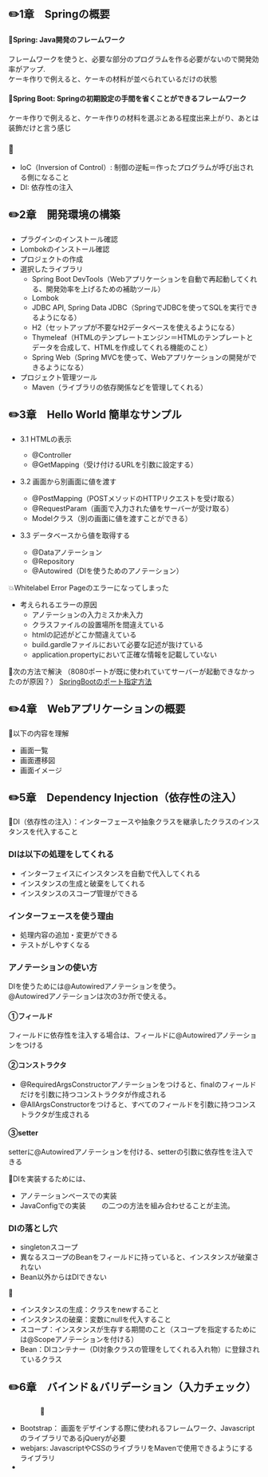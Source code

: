 ## ✏️1章　Springの概要

#### 🌸**Spring**: Java開発のフレームワーク 
  フレームワークを使うと、必要な部分のプログラムを作る必要がないので開発効率がアップ.  
	ケーキ作りで例えると、ケーキの材料が並べられているだけの状態

#### 🌸**Spring Boot**: Springの初期設定の手間を省くことができるフレームワーク 
  ケーキ作りで例えると、ケーキ作りの材料を選ぶとある程度出来上がり、あとは装飾だけと言う感じ


### 🔖 
* IoC（Inversion of Control）: 制御の逆転＝作ったプログラムが呼び出される側になること
* DI: 依存性の注入


## ✏️2章　開発環境の構築

* プラグインのインストール確認
* Lombokのインストール確認
* プロジェクトの作成
* 選択したライブラリ
  * Spring Boot DevTools（Webアプリケーションを自動で再起動してくれる、開発効率を上げるための補助ツール）
  * Lombok
  * JDBC API, Spring Data JDBC（SpringでJDBCを使ってSQLを実行できるようになる）
  * H2（セットアップが不要なH2データベースを使えるようになる）
  * Thymeleaf（HTMLのテンプレートエンジン＝HTMLのテンプレートとデータを合成して、HTMLを作成してくれる機能のこと）
  * Spring Web（Spring MVCを使って、Webアプリケーションの開発ができるようになる）
* プロジェクト管理ツール
  * Maven（ライブラリの依存関係などを管理してくれる）


## ✏️3章　Hello World 簡単なサンプル  
* 3.1 HTMLの表示
  * @Controller
  * @GetMapping（受け付けるURLを引数に設定する）  

* 3.2 画面から別画面に値を渡す
  * @PostMapping（POSTメソッドのHTTPリクエストを受け取る）
  * @RequestParam（画面で入力された値をサーバーが受け取る）
  * Modelクラス（別の画面に値を渡すことができる）  

* 3.3 データベースから値を取得する  
  * @Dataアノテーション
  * @Repository
  * @Autowired（DIを使うためのアノテーション）

💥Whitelabel Error Pageのエラーになってしまった
* 考えられるエラーの原因 
  * アノテーションの入力ミスか未入力 　
  * クラスファイルの設置場所を間違えている
  * htmlの記述がどこか間違えている
  * build.gardleファイルにおいて必要な記述が抜けている
  * application.propertyにおいて正確な情報を記載していない 

🌟次の方法で解決 （8080ポートが既に使われていてサーバーが起動できなかったのが原因？）
[SpringBootのポート指定方法](https://springhack.com/springboot%e3%81%ae%e3%83%9d%e3%83%bc%e3%83%88%e6%8c%87%e5%ae%9a%e6%96%b9%e6%b3%95-web-server-failed-to-start-port-8080-was-already-in-use-%e3%80%80/)
  
  
## ✏️4章　Webアプリケーションの概要  
🌟以下の内容を理解  
* 画面一覧
* 画面遷移図
* 画面イメージ  
  
  
## ✏️5章　Dependency Injection（依存性の注入）  
🌸DI（依存性の注入）：インターフェースや抽象クラスを継承したクラスのインスタンスを代入すること  
  
### DIは以下の処理をしてくれる　　
* インターフェイスにインスタンスを自動で代入してくれる
* インスタンスの生成と破棄をしてくれる
* インスタンスのスコープ管理ができる
  
### インターフェースを使う理由  
* 処理内容の追加・変更ができる
* テストがしやすくなる  
  
### アノテーションの使い方  
DIを使うためには@Autowiredアノテーションを使う。  
@Autowiredアノテーションは次の3か所で使える。  
#### ①フィールド  
  フィールドに依存性を注入する場合は、フィールドに@Autowiredアノテーションをつける  
#### ②コンストラクタ　
  * @RequiredArgsConstructorアノテーションをつけると、finalのフィールドだけを引数に持つコンストラクタが作成される  
  * @AllArgsConstructorをつけると、すべてのフィールドを引数に持つコンストラクタが生成される 
#### ③setter  
  setterに@Autowiredアノテーションを付ける、setterの引数に依存性を注入できる
  
🌟DIを実装するためには、  
* アノテーションベースでの実装
* JavaConfigでの実装　　
の二つの方法を組み合わせることが主流。　　

### DIの落とし穴  
* singletonスコープ
* 異なるスコープのBeanをフィールドに持っていると、インスタンスが破棄されない
* Bean以外からはDIできない  


🔖  
* インスタンスの生成：クラスをnewすること
* インスタンスの破棄：変数にnullを代入すること
* スコープ：インスタンスが生存する期間のこと（スコープを指定するためには@Scopeアノテーションを付ける）
* Bean：DIコンテナー（DI対象クラスの管理をしてくれる入れ物）に登録されているクラス　　
  
  
## ✏️6章　バインド＆バリデーション（入力チェック）　　
　　
　　
🔖  
* Bootstrap： 画面をデザインする際に使われるフレームワーク、JavascriptのライブラリであるjQueryが必要  
* webjars: JavascriptやCSSのライブラリをMavenで使用できるようにするライブラリ
* 
